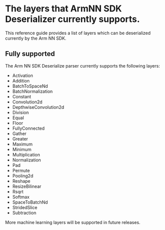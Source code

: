 # The layers that ArmNN SDK Deserializer currently supports.

This reference guide provides a list of layers which can be deserialized currently by the Arm NN SDK.

## Fully supported

The Arm NN SDK Deserialize parser currently supports the following layers:

* Activation
* Addition
* BatchToSpaceNd
* BatchNormalization
* Constant
* Convolution2d
* DepthwiseConvolution2d
* Division
* Equal
* Floor
* FullyConnected
* Gather
* Greater
* Maximum
* Minimum
* Multiplication
* Normalization
* Pad
* Permute
* Pooling2d
* Reshape
* ResizeBilinear
* Rsqrt
* Softmax
* SpaceToBatchNd
* StridedSlice
* Subtraction

More machine learning layers will be supported in future releases.
